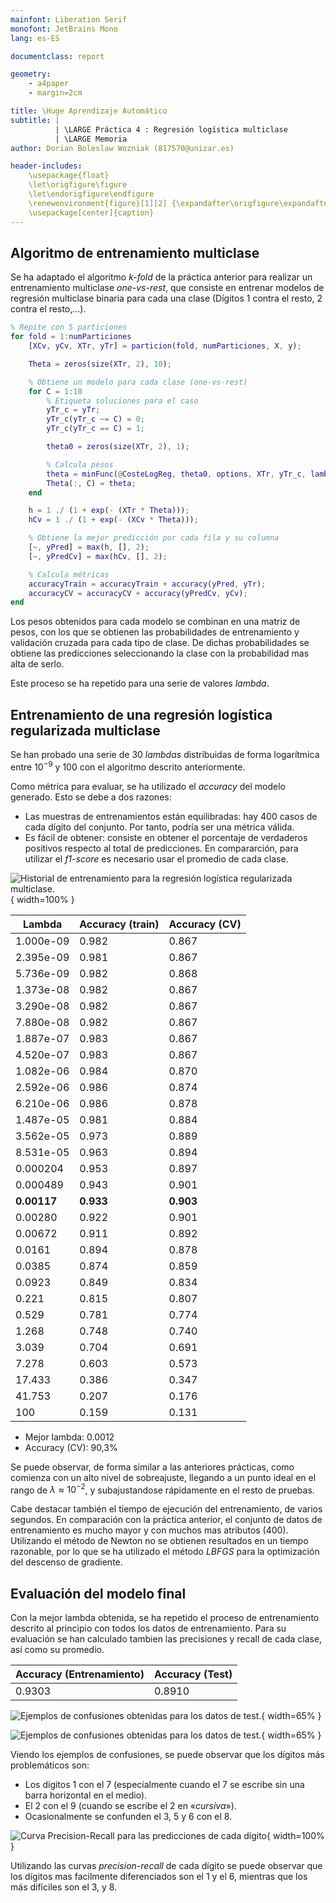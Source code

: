 ```yaml
---
mainfont: Liberation Serif
monofont: JetBrains Mono
lang: es-ES

documentclass: report

geometry:
    - a4paper
    - margin=2cm

title: \Huge Aprendizaje Automático
subtitle: |
          | \LARGE Práctica 4 : Regresión logística multiclase
          | \LARGE Memoria
author: Dorian Boleslaw Wozniak (817570@unizar.es)

header-includes:
    \usepackage{float}
    \let\origfigure\figure
    \let\endorigfigure\endfigure
    \renewenvironment{figure}[1][2] {\expandafter\origfigure\expandafter[H]} { \endorigfigure }
    \usepackage[center]{caption}
---
```


## Algoritmo de entrenamiento multiclase

Se ha adaptado el algoritmo *k-fold* de la práctica anterior para realizar un entrenamiento multiclase *one-vs-rest*, que consiste en entrenar modelos de regresión multiclase binaria para cada una clase (Dígitos 1 contra el resto, 2 contra el resto,...).

```matlab
% Repite con 5 particiones
for fold = 1:numParticiones
    [XCv, yCv, XTr, yTr] = particion(fold, numParticiones, X, y);

    Theta = zeros(size(XTr, 2), 10);

    % Obtiene un modelo para cada clase (one-vs-rest)
    for C = 1:10
        % Etiqueta soluciones para el caso
        yTr_c = yTr;
        yTr_c(yTr_c ~= C) = 0;
        yTr_c(yTr_c == C) = 1;

        theta0 = zeros(size(XTr, 2), 1);

        % Calcula pesos
        theta = minFunc(@CosteLogReg, theta0, options, XTr, yTr_c, lambda);
        Theta(:, C) = theta;
    end

    h = 1 ./ (1 + exp(- (XTr * Theta)));
    hCv = 1 ./ (1 + exp(- (XCv * Theta)));

    % Obtiene la mejor predicción por cada fila y su columna
    [~, yPred] = max(h, [], 2);
    [~, yPredCv] = max(hCv, [], 2);

    % Calcula métricas
    accuracyTrain = accuracyTrain + accuracy(yPred, yTr);
    accuracyCV = accuracyCV + accuracy(yPredCv, yCv);
end
```

Los pesos obtenidos para cada modelo se combinan en una matriz de pesos, con los que se obtienen las probabilidades de entrenamiento y validación cruzada para cada tipo de clase. De dichas probabilidades se obtiene las predicciones seleccionando la clase con la probabilidad mas alta de serlo.

Este proceso se ha repetido para una serie de valores *lambda*.

## Entrenamiento de una regresión logística regularizada multiclase

Se han probado una serie de 30 *lambdas* distribuidas de forma logarítmica entre $10^{-9}$ y $100$ con el algoritmo descrito anteriormente. 

Como métrica para evaluar, se ha utilizado el *accuracy* del modelo generado. Esto se debe a dos razones:

- Las muestras de entrenamientos están equilibradas: hay 400 casos de cada dígito del conjunto. Por tanto, podría ser una métrica válida.
- Es fácil de obtener: consiste en obtener el porcentaje de verdaderos positivos respecto al total de predicciones. En compararción, para utilizar el *f1-score* es necesario usar el promedio de cada clase.

![Historial de entrenamiento para la regresión logística regularizada multiclase.](historialEntrenamiento.png){ width=100% }

| Lambda      | Accuracy (train) | Accuracy (CV) |
| ----------- | ---------------- | ------------- |
| 1.000e-09   | 0.982            | 0.867         |
| 2.395e-09   | 0.981            | 0.867         |
| 5.736e-09   | 0.982            | 0.868         |
| 1.373e-08   | 0.982            | 0.867         |
| 3.290e-08   | 0.982            | 0.867         |
| 7.880e-08   | 0.982            | 0.867         |
| 1.887e-07   | 0.983            | 0.867         |
| 4.520e-07   | 0.983            | 0.867         |
| 1.082e-06   | 0.984            | 0.870         |
| 2.592e-06   | 0.986            | 0.874         |
| 6.210e-06   | 0.986            | 0.878         |
| 1.487e-05   | 0.981            | 0.884         |
| 3.562e-05   | 0.973            | 0.889         |
| 8.531e-05   | 0.963            | 0.894         |
| 0.000204    | 0.953            | 0.897         |
| 0.000489    | 0.943            | 0.901         |
| **0.00117** | **0.933**        | **0.903**     |
| 0.00280     | 0.922            | 0.901         |
| 0.00672     | 0.911            | 0.892         |
| 0.0161      | 0.894            | 0.878         |
| 0.0385      | 0.874            | 0.859         |
| 0.0923      | 0.849            | 0.834         |
| 0.221       | 0.815            | 0.807         |
| 0.529       | 0.781            | 0.774         |
| 1.268       | 0.748            | 0.740         |
| 3.039       | 0.704            | 0.691         |
| 7.278       | 0.603            | 0.573         |
| 17.433      | 0.386            | 0.347         |
| 41.753      | 0.207            | 0.176         |
| 100         | 0.159            | 0.131         |

- Mejor lambda: 0.0012
- Accuracy (CV): 90,3%

Se puede observar, de forma similar a las anteriores prácticas, como comienza con un alto nivel de sobreajuste, llegando a un punto ideal en el rango de $\lambda \approx 10^{-2}$, y subajustandose rápidamente en el resto de pruebas.

Cabe destacar también el tiempo de ejecución del entrenamiento, de varios segundos. En comparación con la práctica anterior, el conjunto de datos de entrenamiento es mucho mayor y con muchos mas atributos (400). Utilizando el método de Newton no se obtienen resultados en un tiempo razonable, por lo que se ha utilizado el método *LBFGS* para la optimización del descenso de gradiente.

## Evaluación del modelo final

Con la mejor lambda obtenida, se ha repetido el proceso de entrenamiento descrito al principio con todos los datos de entrenamiento. Para su evaluación se han calculado tambien las precisiones y recall de cada clase, así como su promedio.

| Accuracy (Entrenamiento) | Accuracy (Test) |
| ------------------------ | --------------- |
| 0.9303                   | 0.8910          |

![Ejemplos de confusiones obtenidas para los datos de test.](matrizConfusionTrain.png){ width=65% }

![Ejemplos de confusiones obtenidas para los datos de test.](matrizConfusionTest.png){ width=65% }

Viendo los ejemplos de confusiones, se puede observar que los dígitos más problemáticos son:

- Los dígitos 1 con el 7 (especialmente cuando el 7 se escribe sin una barra horizontal en el medio).
- El 2 con el 9 (cuando se escribe el 2 en «*cursiva*»).
- Ocasionalmente se confunden el 3, 5 y 6 con el 8.

![Curva *Precision-Recall* para las predicciones de cada dígito](precisionRecallDigito.png){ width=100% }

Utilizando las curvas *precision-recall* de cada dígito se puede observar que los dígitos mas facilmente diferenciados son el 1 y el 6, mientras que los más difíciles son el 3, y 8.